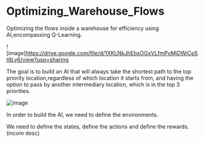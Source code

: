 # Optimizing_Warehouse_Flows
Optimizing the flows inside a warehouse for efficiency using AI,encompassing Q-Learning.

![image]https://drive.google.com/file/d/1XKLNkJhEbsOGxVLfmPvMjDWiCp5t8Ly6/view?usp=sharing

The goal is to build an AI that will always take the shortest path to the top priority location,regardless of which location it starts from, and having the option to pass by another intermediary location, which is in the top 3 priorities.

![image](https://drive.google.com/file/d/14jz-wqtNXw5TnXtUW1Biq8zfYgBQnpPW/view?usp=sharing)


In order to build the AI, we need to define the environments.

We need to define the states, define the actions and define the rewards.
(incom desc)
